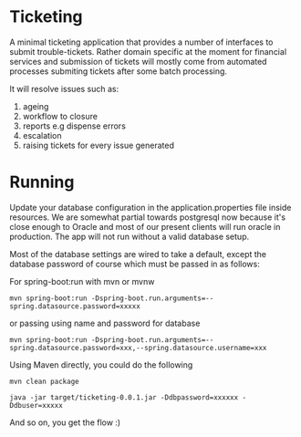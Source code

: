 # Ticketing

A minimal ticketing application that provides a number of interfaces to submit trouble-tickets. Rather domain specific at the moment for financial services and submission of tickets will mostly come from automated processes submiting tickets after some batch processing.

It will resolve issues such as:

1. ageing
1. workflow to closure
1. reports e.g dispense errors
1. escalation
1. raising tickets for every issue generated

# Running

Update your database configuration in the application.properties file inside resources. We are somewhat partial towards postgresql now because it's close enough to Oracle and most of our present clients will run oracle in production. The app will not run without a valid database setup.

Most of the database settings are wired to take a default, except the database password of course which must be passed in as follows:

For spring-boot:run with mvn or mvnw

```
mvn spring-boot:run -Dspring-boot.run.arguments=--spring.datasource.password=xxxxx
```

or passing using name and password for database

```
mvn spring-boot:run -Dspring-boot.run.arguments=--spring.datasource.password=xxx,--spring.datasource.username=xxx
```

Using Maven directly, you could do the following

```
mvn clean package

java -jar target/ticketing-0.0.1.jar -Ddbpassword=xxxxxx -Ddbuser=xxxxx
```


And so on, you get the flow :)
 
